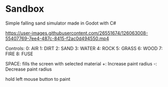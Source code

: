 # Sandbox
Simple falling sand simulator made in Godot with C#

https://user-images.githubusercontent.com/26551674/126063008-55407769-7ee4-487c-8415-f2ac0d494550.mp4

Controls:
0: AIR
1: DIRT
2: SAND
3: WATER
4: ROCK
5: GRASS
6: WOOD
7: FIRE
8: FUSE

SPACE: fills the screen with selected material
+: Increase paint radius
-: Decrease paint radius

hold left mouse button to paint



